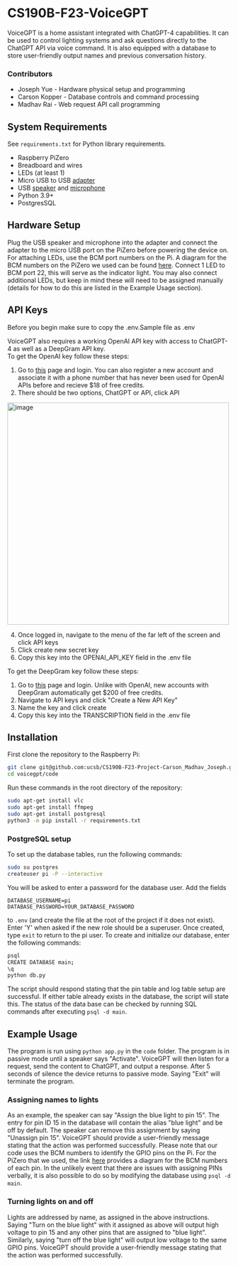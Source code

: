 # CS190B-F23-VoiceGPT
VoiceGPT is a home assistant integrated with ChatGPT-4 capabilities. It can be used to control lighting systems and ask questions directly to the ChatGPT API via voice command. It is also equipped with a database to store user-friendly output names and previous conversation history.

### Contributors
- Joseph Yue - Hardware physical setup and programming
- Carson Kopper - Database controls and command processing
- Madhav Rai - Web request API call programming

## System Requirements
See `requirements.txt` for Python library requirements.
- Raspberry PiZero
- Breadboard and wires
- LEDs (at least 1)
- Micro USB to USB [adapter](https://www.amazon.com/LoveRPi-MicroUSB-Port-Black-Raspberry/dp/B01HYJLZH6/ref=sr_1_3?keywords=raspberry+pi+zero+usb&qid=1702573960&sr=8-3)
- USB [speaker](https://www.amazon.com/Computer-Speaker-Enhanced-Portable-Windows/dp/B086JXJ1LF/ref=sr_1_3?keywords=USB+speaker&qid=1702153611&sr=8-3) and [microphone](https://www.amazon.com/Microphone-Condenser-Recording-Streaming-669B/dp/B06XCKGLTP/ref=sr_1_5?crid=3M4DVJ7ECS5J5&keywords=usb%2Bmicrophone&qid=1702153620&sprefix=usb%2Bmicr%2Caps%2C174&sr=8-5&th=1) 
- Python 3.9+
- PostgresSQL

## Hardware Setup
Plug the USB speaker and microphone into the adapter and connect the adapter to the micro USB port on the PiZero before powering the device on. For attaching LEDs, use the BCM port numbers on the Pi. A diagram for the BCM numbers on the PiZero we used can be found [here](https://pi4j.com/getting-started/understanding-the-pins/). Connect 1 LED to BCM port 22, this will serve as the indicator light. You may also connect additional LEDs, but keep in mind these will need to be assigned manually (details for how to do this are listed in the Example Usage section).

## API Keys

Before you begin make sure to copy the .env.Sample file as .env


VoiceGPT also requires a working OpenAI API key with access to ChatGPT-4 as well as a DeepGram API key.  
To get the OpenAI key follow these steps:  
1. Go to [this](https://openai.com/product) page and login. You can also register a new account and associate it with a phone number that has never been used for OpenAI APIs before and recieve $18 of free credits.
3. There should be two options, ChatGPT or API, click API
<img src="https://github.com/ucsb/CS190B-F23-Project-Carson_Madhav_Joseph/assets/97574232/dd76127f-d018-495f-a4f5-9cad80152728" alt="image" width="500" height="auto">

4. Once logged in, navigate to the menu of the far left of the screen and click API keys
5. Click create new secret key
6. Copy this key into the OPENAI_API_KEY field in the .env file

To get the DeepGram key follow these steps:  
1. Go to [this](https://deepgram.com/) page and login. Unlike with OpenAI, new accounts with DeepGram automatically get $200 of free credits.
2. Navigate to API keys and click "Create a New API Key"
3. Name the key and click create
4. Copy this key into the TRANSCRIPTION field in the .env file

## Installation
First clone the repository to the Raspberry Pi:
```bash
git clone git@github.com:ucsb/CS190B-F23-Project-Carson_Madhav_Joseph.git voicegpt
cd voicegpt/code
```

Run these commands in the root directory of the repository:  
```bash
sudo apt-get install vlc  
sudo apt-get install ffmpeg  
sudo apt-get install postgresql
python3 -m pip install -r requirements.txt
```
### PostgreSQL setup
To set up the database tables, run the following commands:
```bash
sudo su postgres
createuser pi -P --interactive
```
You will be asked to enter a password for the database user. Add the fields
```
DATABASE_USERNAME=pi
DATABASE_PASSWORD=YOUR_DATABASE_PASSWORD
```
to ``.env`` (and create the file at the root of the project if it does not exist). Enter 'Y' when asked if the new role should be a superuser. Once created, type `exit` to return to the pi user. To create and initialize our database, enter the following commands:
```bash
psql
CREATE DATABASE main;
\q
python db.py
```
The script should respond stating that the pin table and log table setup are successful. If either table already exists in the database, the script will state this. The status of the data base can be checked by running SQL commands after executing ``psql -d main``.

## Example Usage
The program is run using `python app.py` in the `code` folder. The program is in passive mode until a speaker says "Activate". VoiceGPT will then listen for a request, send the content to ChatGPT, and output a response. After 5 seconds of silence the device returns to passive mode. Saying "Exit" will terminate the program.

### Assigning names to lights
As an example, the speaker can say "Assign the blue light to pin 15". The entry for pin ID 15 in the database will contain the alias "blue light" and be off by default. The speaker can remove this assignment by saying "Unassign pin 15". VoiceGPT should provide a user-friendly message stating that the action was performed successfully. Please note that our code uses the BCM numbers to identify the GPIO pins on the Pi. For the PiZero that we used, the link [here](https://pi4j.com/getting-started/understanding-the-pins/) provides a diagram for the BCM numbers of each pin. In the unlikely event that there are issues with assigning PINs verbally, it is also possible to do so by modifying the database using ``psql -d main``.

### Turning lights on and off
Lights are addressed by name, as assigned in the above instructions. Saying "Turn on the blue light" with it assigned as above will output high voltage to pin 15 and any other pins that are assigned to "blue light". Similarly, saying "turn off the blue light" will output low voltage to the same GPIO pins. VoiceGPT should provide a user-friendly message stating that the action was performed successfully.
